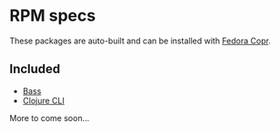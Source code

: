 # RPM specs

These packages are auto-built and can be installed with
[Fedora Copr](https://copr.fedorainfracloud.org/coprs/axvr/).

## Included

- [Bass](https://bass-lang.org)
- [Clojure CLI](https://clojure.org)

More to come soon...
